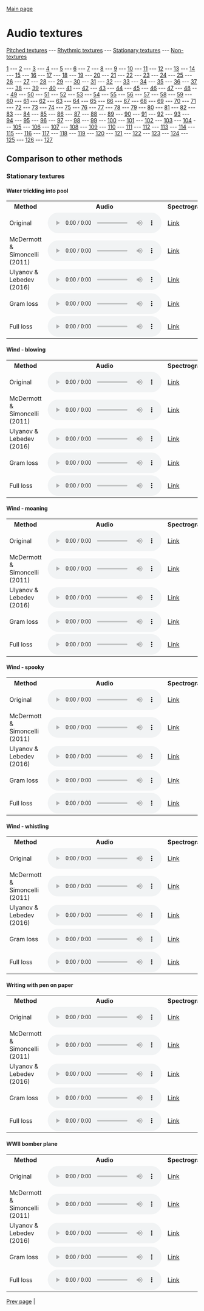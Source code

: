 [Main page](README.md)

# Audio textures

[Pitched textures](/pitched_textures/1/index.md) --- [Rhythmic textures](/rhythmic_textures/1/index.md) --- [Stationary textures](/stationary_textures/1/index.md) --- [Non-textures](/non_textures/1/index.md)

[1](stationary_textures/1/index.md) --- [2](stationary_textures/2/index.md) --- [3](stationary_textures/3/index.md) --- [4](stationary_textures/4/index.md) --- [5](stationary_textures/5/index.md) --- [6](stationary_textures/6/index.md) --- [7](stationary_textures/7/index.md) --- [8](stationary_textures/8/index.md) --- [9](stationary_textures/9/index.md) --- [10](stationary_textures/10/index.md) --- [11](stationary_textures/11/index.md) --- [12](stationary_textures/12/index.md) --- [13](stationary_textures/13/index.md) --- [14](stationary_textures/14/index.md) --- [15](stationary_textures/15/index.md) --- [16](stationary_textures/16/index.md) --- [17](stationary_textures/17/index.md) --- [18](stationary_textures/18/index.md) --- [19](stationary_textures/19/index.md) --- [20](stationary_textures/20/index.md) --- [21](stationary_textures/21/index.md) --- [22](stationary_textures/22/index.md) --- [23](stationary_textures/23/index.md) --- [24](stationary_textures/24/index.md) --- [25](stationary_textures/25/index.md) --- [26](stationary_textures/26/index.md) --- [27](stationary_textures/27/index.md) --- [28](stationary_textures/28/index.md) --- [29](stationary_textures/29/index.md) --- [30](stationary_textures/30/index.md) --- [31](stationary_textures/31/index.md) --- [32](stationary_textures/32/index.md) --- [33](stationary_textures/33/index.md) --- [34](stationary_textures/34/index.md) --- [35](stationary_textures/35/index.md) --- [36](stationary_textures/36/index.md) --- [37](stationary_textures/37/index.md) --- [38](stationary_textures/38/index.md) --- [39](stationary_textures/39/index.md) --- [40](stationary_textures/40/index.md) --- [41](stationary_textures/41/index.md) --- [42](stationary_textures/42/index.md) --- [43](stationary_textures/43/index.md) --- [44](stationary_textures/44/index.md) --- [45](stationary_textures/45/index.md) --- [46](stationary_textures/46/index.md) --- [47](stationary_textures/47/index.md) --- [48](stationary_textures/48/index.md) --- [49](stationary_textures/49/index.md) --- [50](stationary_textures/50/index.md) --- [51](stationary_textures/51/index.md) --- [52](stationary_textures/52/index.md) --- [53](stationary_textures/53/index.md) --- [54](stationary_textures/54/index.md) --- [55](stationary_textures/55/index.md) --- [56](stationary_textures/56/index.md) --- [57](stationary_textures/57/index.md) --- [58](stationary_textures/58/index.md) --- [59](stationary_textures/59/index.md) --- [60](stationary_textures/60/index.md) --- [61](stationary_textures/61/index.md) --- [62](stationary_textures/62/index.md) --- [63](stationary_textures/63/index.md) --- [64](stationary_textures/64/index.md) --- [65](stationary_textures/65/index.md) --- [66](stationary_textures/66/index.md) --- [67](stationary_textures/67/index.md) --- [68](stationary_textures/68/index.md) --- [69](stationary_textures/69/index.md) --- [70](stationary_textures/70/index.md) --- [71](stationary_textures/71/index.md) --- [72](stationary_textures/72/index.md) --- [73](stationary_textures/73/index.md) --- [74](stationary_textures/74/index.md) --- [75](stationary_textures/75/index.md) --- [76](stationary_textures/76/index.md) --- [77](stationary_textures/77/index.md) --- [78](stationary_textures/78/index.md) --- [79](stationary_textures/79/index.md) --- [80](stationary_textures/80/index.md) --- [81](stationary_textures/81/index.md) --- [82](stationary_textures/82/index.md) --- [83](stationary_textures/83/index.md) --- [84](stationary_textures/84/index.md) --- [85](stationary_textures/85/index.md) --- [86](stationary_textures/86/index.md) --- [87](stationary_textures/87/index.md) --- [88](stationary_textures/88/index.md) --- [89](stationary_textures/89/index.md) --- [90](stationary_textures/90/index.md) --- [91](stationary_textures/91/index.md) --- [92](stationary_textures/92/index.md) --- [93](stationary_textures/93/index.md) --- [94](stationary_textures/94/index.md) --- [95](stationary_textures/95/index.md) --- [96](stationary_textures/96/index.md) --- [97](stationary_textures/97/index.md) --- [98](stationary_textures/98/index.md) --- [99](stationary_textures/99/index.md) --- [100](stationary_textures/100/index.md) --- [101](stationary_textures/101/index.md) --- [102](stationary_textures/102/index.md) --- [103](stationary_textures/103/index.md) --- [104](stationary_textures/104/index.md) --- [105](stationary_textures/105/index.md) --- [106](stationary_textures/106/index.md) --- [107](stationary_textures/107/index.md) --- [108](stationary_textures/108/index.md) --- [109](stationary_textures/109/index.md) --- [110](stationary_textures/110/index.md) --- [111](stationary_textures/111/index.md) --- [112](stationary_textures/112/index.md) --- [113](stationary_textures/113/index.md) --- [114](stationary_textures/114/index.md) --- [115](stationary_textures/115/index.md) --- [116](stationary_textures/116/index.md) --- [117](stationary_textures/117/index.md) --- [118](stationary_textures/118/index.md) --- [119](stationary_textures/119/index.md) --- [120](stationary_textures/120/index.md) --- [121](stationary_textures/121/index.md) --- [122](stationary_textures/122/index.md) --- [123](stationary_textures/123/index.md) --- [124](stationary_textures/124/index.md) --- [125](stationary_textures/125/index.md) --- [126](stationary_textures/126/index.md) --- [127](stationary_textures/127/index.md)

## Comparison to other methods

### Stationary textures

#### Water trickling into pool

<center>
<table>

<tr>
  <th>Method</th>
  <th>Audio</th>
  <th>Spectrogram</th>
</tr>

<tr>
<td>Original</td>
<td>
  <audio controls>
    <source src="/assets/baselines/original/Water_trickling_into_pool.ogg">
    <source src="/assets/baselines/original/Water_trickling_into_pool.mp3">
    <source src="/assets/baselines/original/Water_trickling_into_pool.wav">
  </audio>
</td>
<td>
  <a href="/assets/baselines/original/Water_trickling_into_pool.png">Link</a>
</td>
</tr>

<tr>
<td>McDermott & Simoncelli (2011)</td>
<td>
  <audio controls>
    <source src="/assets/baselines/mcdermott/Water_trickling_into_pool.ogg">
    <source src="/assets/baselines/mcdermott/Water_trickling_into_pool.mp3">
    <source src="/assets/baselines/mcdermott/Water_trickling_into_pool.wav">
  </audio>
</td>
<td>
  <a href="/assets/baselines/mcdermott/Water_trickling_into_pool.png">Link</a>
</td>
</tr>

<tr>
<td>Ulyanov & Lebedev (2016)</td>
<td>
  <audio controls>
    <source src="/assets/baselines/ulyanov/Water_trickling_into_pool.ogg">
    <source src="/assets/baselines/ulyanov/Water_trickling_into_pool.mp3">
    <source src="/assets/baselines/ulyanov/Water_trickling_into_pool.wav">
  </audio>
</td>
<td>
  <a href="/assets/baselines/ulyanov/Water_trickling_into_pool.png">Link</a>
</td>
</tr>

<tr>
<td>Gram loss</td>
<td>
  <audio controls>
    <source src="/assets/baselines/gram/Water_trickling_into_pool.ogg">
    <source src="/assets/baselines/gram/Water_trickling_into_pool.mp3">
    <source src="/assets/baselines/gram/Water_trickling_into_pool.wav">
  </audio>
</td>
<td>
  <a href="/assets/baselines/gram/Water_trickling_into_pool.png">Link</a>
</td>
</tr>

<tr>
<td>Full loss</td>
<td>
  <audio controls>
    <source src="/assets/baselines/full_loss/Water_trickling_into_pool.ogg">
    <source src="/assets/baselines/full_loss/Water_trickling_into_pool.mp3">
    <source src="/assets/baselines/full_loss/Water_trickling_into_pool.wav">
  </audio>
</td>
<td>
  <a href="/assets/baselines/full_loss/Water_trickling_into_pool.png">Link</a>
</td>
</tr>

</table>
</center>

#### Wind - blowing

<center>
<table>

<tr>
  <th>Method</th>
  <th>Audio</th>
  <th>Spectrogram</th>
</tr>

<tr>
<td>Original</td>
<td>
  <audio controls>
    <source src="/assets/baselines/original/Wind_-_blowing.ogg">
    <source src="/assets/baselines/original/Wind_-_blowing.mp3">
    <source src="/assets/baselines/original/Wind_-_blowing.wav">
  </audio>
</td>
<td>
  <a href="/assets/baselines/original/Wind_-_blowing.png">Link</a>
</td>
</tr>

<tr>
<td>McDermott & Simoncelli (2011)</td>
<td>
  <audio controls>
    <source src="/assets/baselines/mcdermott/Wind_-_blowing.ogg">
    <source src="/assets/baselines/mcdermott/Wind_-_blowing.mp3">
    <source src="/assets/baselines/mcdermott/Wind_-_blowing.wav">
  </audio>
</td>
<td>
  <a href="/assets/baselines/mcdermott/Wind_-_blowing.png">Link</a>
</td>
</tr>

<tr>
<td>Ulyanov & Lebedev (2016)</td>
<td>
  <audio controls>
    <source src="/assets/baselines/ulyanov/Wind_-_blowing.ogg">
    <source src="/assets/baselines/ulyanov/Wind_-_blowing.mp3">
    <source src="/assets/baselines/ulyanov/Wind_-_blowing.wav">
  </audio>
</td>
<td>
  <a href="/assets/baselines/ulyanov/Wind_-_blowing.png">Link</a>
</td>
</tr>

<tr>
<td>Gram loss</td>
<td>
  <audio controls>
    <source src="/assets/baselines/gram/Wind_-_blowing.ogg">
    <source src="/assets/baselines/gram/Wind_-_blowing.mp3">
    <source src="/assets/baselines/gram/Wind_-_blowing.wav">
  </audio>
</td>
<td>
  <a href="/assets/baselines/gram/Wind_-_blowing.png">Link</a>
</td>
</tr>

<tr>
<td>Full loss</td>
<td>
  <audio controls>
    <source src="/assets/baselines/full_loss/Wind_-_blowing.ogg">
    <source src="/assets/baselines/full_loss/Wind_-_blowing.mp3">
    <source src="/assets/baselines/full_loss/Wind_-_blowing.wav">
  </audio>
</td>
<td>
  <a href="/assets/baselines/full_loss/Wind_-_blowing.png">Link</a>
</td>
</tr>

</table>
</center>

#### Wind - moaning

<center>
<table>

<tr>
  <th>Method</th>
  <th>Audio</th>
  <th>Spectrogram</th>
</tr>

<tr>
<td>Original</td>
<td>
  <audio controls>
    <source src="/assets/baselines/original/Wind_-_moaning.ogg">
    <source src="/assets/baselines/original/Wind_-_moaning.mp3">
    <source src="/assets/baselines/original/Wind_-_moaning.wav">
  </audio>
</td>
<td>
  <a href="/assets/baselines/original/Wind_-_moaning.png">Link</a>
</td>
</tr>

<tr>
<td>McDermott & Simoncelli (2011)</td>
<td>
  <audio controls>
    <source src="/assets/baselines/mcdermott/Wind_-_moaning.ogg">
    <source src="/assets/baselines/mcdermott/Wind_-_moaning.mp3">
    <source src="/assets/baselines/mcdermott/Wind_-_moaning.wav">
  </audio>
</td>
<td>
  <a href="/assets/baselines/mcdermott/Wind_-_moaning.png">Link</a>
</td>
</tr>

<tr>
<td>Ulyanov & Lebedev (2016)</td>
<td>
  <audio controls>
    <source src="/assets/baselines/ulyanov/Wind_-_moaning.ogg">
    <source src="/assets/baselines/ulyanov/Wind_-_moaning.mp3">
    <source src="/assets/baselines/ulyanov/Wind_-_moaning.wav">
  </audio>
</td>
<td>
  <a href="/assets/baselines/ulyanov/Wind_-_moaning.png">Link</a>
</td>
</tr>

<tr>
<td>Gram loss</td>
<td>
  <audio controls>
    <source src="/assets/baselines/gram/Wind_-_moaning.ogg">
    <source src="/assets/baselines/gram/Wind_-_moaning.mp3">
    <source src="/assets/baselines/gram/Wind_-_moaning.wav">
  </audio>
</td>
<td>
  <a href="/assets/baselines/gram/Wind_-_moaning.png">Link</a>
</td>
</tr>

<tr>
<td>Full loss</td>
<td>
  <audio controls>
    <source src="/assets/baselines/full_loss/Wind_-_moaning.ogg">
    <source src="/assets/baselines/full_loss/Wind_-_moaning.mp3">
    <source src="/assets/baselines/full_loss/Wind_-_moaning.wav">
  </audio>
</td>
<td>
  <a href="/assets/baselines/full_loss/Wind_-_moaning.png">Link</a>
</td>
</tr>

</table>
</center>

#### Wind - spooky

<center>
<table>

<tr>
  <th>Method</th>
  <th>Audio</th>
  <th>Spectrogram</th>
</tr>

<tr>
<td>Original</td>
<td>
  <audio controls>
    <source src="/assets/baselines/original/Wind_-_spooky.ogg">
    <source src="/assets/baselines/original/Wind_-_spooky.mp3">
    <source src="/assets/baselines/original/Wind_-_spooky.wav">
  </audio>
</td>
<td>
  <a href="/assets/baselines/original/Wind_-_spooky.png">Link</a>
</td>
</tr>

<tr>
<td>McDermott & Simoncelli (2011)</td>
<td>
  <audio controls>
    <source src="/assets/baselines/mcdermott/Wind_-_spooky.ogg">
    <source src="/assets/baselines/mcdermott/Wind_-_spooky.mp3">
    <source src="/assets/baselines/mcdermott/Wind_-_spooky.wav">
  </audio>
</td>
<td>
  <a href="/assets/baselines/mcdermott/Wind_-_spooky.png">Link</a>
</td>
</tr>

<tr>
<td>Ulyanov & Lebedev (2016)</td>
<td>
  <audio controls>
    <source src="/assets/baselines/ulyanov/Wind_-_spooky.ogg">
    <source src="/assets/baselines/ulyanov/Wind_-_spooky.mp3">
    <source src="/assets/baselines/ulyanov/Wind_-_spooky.wav">
  </audio>
</td>
<td>
  <a href="/assets/baselines/ulyanov/Wind_-_spooky.png">Link</a>
</td>
</tr>

<tr>
<td>Gram loss</td>
<td>
  <audio controls>
    <source src="/assets/baselines/gram/Wind_-_spooky.ogg">
    <source src="/assets/baselines/gram/Wind_-_spooky.mp3">
    <source src="/assets/baselines/gram/Wind_-_spooky.wav">
  </audio>
</td>
<td>
  <a href="/assets/baselines/gram/Wind_-_spooky.png">Link</a>
</td>
</tr>

<tr>
<td>Full loss</td>
<td>
  <audio controls>
    <source src="/assets/baselines/full_loss/Wind_-_spooky.ogg">
    <source src="/assets/baselines/full_loss/Wind_-_spooky.mp3">
    <source src="/assets/baselines/full_loss/Wind_-_spooky.wav">
  </audio>
</td>
<td>
  <a href="/assets/baselines/full_loss/Wind_-_spooky.png">Link</a>
</td>
</tr>

</table>
</center>

#### Wind - whistling

<center>
<table>

<tr>
  <th>Method</th>
  <th>Audio</th>
  <th>Spectrogram</th>
</tr>

<tr>
<td>Original</td>
<td>
  <audio controls>
    <source src="/assets/baselines/original/Wind_-_whistling.ogg">
    <source src="/assets/baselines/original/Wind_-_whistling.mp3">
    <source src="/assets/baselines/original/Wind_-_whistling.wav">
  </audio>
</td>
<td>
  <a href="/assets/baselines/original/Wind_-_whistling.png">Link</a>
</td>
</tr>

<tr>
<td>McDermott & Simoncelli (2011)</td>
<td>
  <audio controls>
    <source src="/assets/baselines/mcdermott/Wind_-_whistling.ogg">
    <source src="/assets/baselines/mcdermott/Wind_-_whistling.mp3">
    <source src="/assets/baselines/mcdermott/Wind_-_whistling.wav">
  </audio>
</td>
<td>
  <a href="/assets/baselines/mcdermott/Wind_-_whistling.png">Link</a>
</td>
</tr>

<tr>
<td>Ulyanov & Lebedev (2016)</td>
<td>
  <audio controls>
    <source src="/assets/baselines/ulyanov/Wind_-_whistling.ogg">
    <source src="/assets/baselines/ulyanov/Wind_-_whistling.mp3">
    <source src="/assets/baselines/ulyanov/Wind_-_whistling.wav">
  </audio>
</td>
<td>
  <a href="/assets/baselines/ulyanov/Wind_-_whistling.png">Link</a>
</td>
</tr>

<tr>
<td>Gram loss</td>
<td>
  <audio controls>
    <source src="/assets/baselines/gram/Wind_-_whistling.ogg">
    <source src="/assets/baselines/gram/Wind_-_whistling.mp3">
    <source src="/assets/baselines/gram/Wind_-_whistling.wav">
  </audio>
</td>
<td>
  <a href="/assets/baselines/gram/Wind_-_whistling.png">Link</a>
</td>
</tr>

<tr>
<td>Full loss</td>
<td>
  <audio controls>
    <source src="/assets/baselines/full_loss/Wind_-_whistling.ogg">
    <source src="/assets/baselines/full_loss/Wind_-_whistling.mp3">
    <source src="/assets/baselines/full_loss/Wind_-_whistling.wav">
  </audio>
</td>
<td>
  <a href="/assets/baselines/full_loss/Wind_-_whistling.png">Link</a>
</td>
</tr>

</table>
</center>

#### Writing with pen on paper

<center>
<table>

<tr>
  <th>Method</th>
  <th>Audio</th>
  <th>Spectrogram</th>
</tr>

<tr>
<td>Original</td>
<td>
  <audio controls>
    <source src="/assets/baselines/original/Writing_with_pen_on_paper.ogg">
    <source src="/assets/baselines/original/Writing_with_pen_on_paper.mp3">
    <source src="/assets/baselines/original/Writing_with_pen_on_paper.wav">
  </audio>
</td>
<td>
  <a href="/assets/baselines/original/Writing_with_pen_on_paper.png">Link</a>
</td>
</tr>

<tr>
<td>McDermott & Simoncelli (2011)</td>
<td>
  <audio controls>
    <source src="/assets/baselines/mcdermott/Writing_with_pen_on_paper.ogg">
    <source src="/assets/baselines/mcdermott/Writing_with_pen_on_paper.mp3">
    <source src="/assets/baselines/mcdermott/Writing_with_pen_on_paper.wav">
  </audio>
</td>
<td>
  <a href="/assets/baselines/mcdermott/Writing_with_pen_on_paper.png">Link</a>
</td>
</tr>

<tr>
<td>Ulyanov & Lebedev (2016)</td>
<td>
  <audio controls>
    <source src="/assets/baselines/ulyanov/Writing_with_pen_on_paper.ogg">
    <source src="/assets/baselines/ulyanov/Writing_with_pen_on_paper.mp3">
    <source src="/assets/baselines/ulyanov/Writing_with_pen_on_paper.wav">
  </audio>
</td>
<td>
  <a href="/assets/baselines/ulyanov/Writing_with_pen_on_paper.png">Link</a>
</td>
</tr>

<tr>
<td>Gram loss</td>
<td>
  <audio controls>
    <source src="/assets/baselines/gram/Writing_with_pen_on_paper.ogg">
    <source src="/assets/baselines/gram/Writing_with_pen_on_paper.mp3">
    <source src="/assets/baselines/gram/Writing_with_pen_on_paper.wav">
  </audio>
</td>
<td>
  <a href="/assets/baselines/gram/Writing_with_pen_on_paper.png">Link</a>
</td>
</tr>

<tr>
<td>Full loss</td>
<td>
  <audio controls>
    <source src="/assets/baselines/full_loss/Writing_with_pen_on_paper.ogg">
    <source src="/assets/baselines/full_loss/Writing_with_pen_on_paper.mp3">
    <source src="/assets/baselines/full_loss/Writing_with_pen_on_paper.wav">
  </audio>
</td>
<td>
  <a href="/assets/baselines/full_loss/Writing_with_pen_on_paper.png">Link</a>
</td>
</tr>

</table>
</center>

#### WWII bomber plane

<center>
<table>

<tr>
  <th>Method</th>
  <th>Audio</th>
  <th>Spectrogram</th>
</tr>

<tr>
<td>Original</td>
<td>
  <audio controls>
    <source src="/assets/baselines/original/WWII_bomber_plane.ogg">
    <source src="/assets/baselines/original/WWII_bomber_plane.mp3">
    <source src="/assets/baselines/original/WWII_bomber_plane.wav">
  </audio>
</td>
<td>
  <a href="/assets/baselines/original/WWII_bomber_plane.png">Link</a>
</td>
</tr>

<tr>
<td>McDermott & Simoncelli (2011)</td>
<td>
  <audio controls>
    <source src="/assets/baselines/mcdermott/WWII_bomber_plane.ogg">
    <source src="/assets/baselines/mcdermott/WWII_bomber_plane.mp3">
    <source src="/assets/baselines/mcdermott/WWII_bomber_plane.wav">
  </audio>
</td>
<td>
  <a href="/assets/baselines/mcdermott/WWII_bomber_plane.png">Link</a>
</td>
</tr>

<tr>
<td>Ulyanov & Lebedev (2016)</td>
<td>
  <audio controls>
    <source src="/assets/baselines/ulyanov/WWII_bomber_plane.ogg">
    <source src="/assets/baselines/ulyanov/WWII_bomber_plane.mp3">
    <source src="/assets/baselines/ulyanov/WWII_bomber_plane.wav">
  </audio>
</td>
<td>
  <a href="/assets/baselines/ulyanov/WWII_bomber_plane.png">Link</a>
</td>
</tr>

<tr>
<td>Gram loss</td>
<td>
  <audio controls>
    <source src="/assets/baselines/gram/WWII_bomber_plane.ogg">
    <source src="/assets/baselines/gram/WWII_bomber_plane.mp3">
    <source src="/assets/baselines/gram/WWII_bomber_plane.wav">
  </audio>
</td>
<td>
  <a href="/assets/baselines/gram/WWII_bomber_plane.png">Link</a>
</td>
</tr>

<tr>
<td>Full loss</td>
<td>
  <audio controls>
    <source src="/assets/baselines/full_loss/WWII_bomber_plane.ogg">
    <source src="/assets/baselines/full_loss/WWII_bomber_plane.mp3">
    <source src="/assets/baselines/full_loss/WWII_bomber_plane.wav">
  </audio>
</td>
<td>
  <a href="/assets/baselines/full_loss/WWII_bomber_plane.png">Link</a>
</td>
</tr>

</table>
</center>

[Prev page](/stationary_textures/12/index.md) | 
